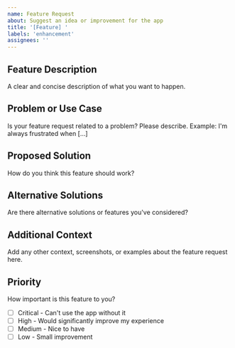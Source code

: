 ```yaml
---
name: Feature Request
about: Suggest an idea or improvement for the app
title: '[Feature] '
labels: 'enhancement'
assignees: ''
---
```


## Feature Description
A clear and concise description of what you want to happen.

## Problem or Use Case
Is your feature request related to a problem? Please describe.
Example: I'm always frustrated when [...]

## Proposed Solution
How do you think this feature should work?

## Alternative Solutions
Are there alternative solutions or features you've considered?

## Additional Context
Add any other context, screenshots, or examples about the feature request here.

## Priority
How important is this feature to you?
- [ ] Critical - Can't use the app without it
- [ ] High - Would significantly improve my experience
- [ ] Medium - Nice to have
- [ ] Low - Small improvement
